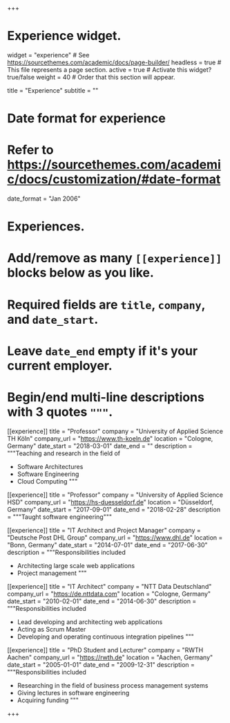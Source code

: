 +++
# Experience widget.
widget = "experience"  # See https://sourcethemes.com/academic/docs/page-builder/
headless = true  # This file represents a page section.
active = true  # Activate this widget? true/false
weight = 40  # Order that this section will appear.

title = "Experience"
subtitle = ""

# Date format for experience
#   Refer to https://sourcethemes.com/academic/docs/customization/#date-format
date_format = "Jan 2006"

# Experiences.
#   Add/remove as many `[[experience]]` blocks below as you like.
#   Required fields are `title`, `company`, and `date_start`.
#   Leave `date_end` empty if it's your current employer.
#   Begin/end multi-line descriptions with 3 quotes `"""`.
[[experience]]
  title = "Professor"
  company = "University of Applied Science TH Köln"
  company_url = "https://www.th-koeln.de"
  location = "Cologne, Germany"
  date_start = "2018-03-01"
  date_end = ""
  description = """Teaching and research in the field of

  * Software Architectures
  * Software Engineering
  * Cloud Computing
  """

[[experience]]
  title = "Professor"
  company = "University of Applied Science HSD"
  company_url = "https://hs-duesseldorf.de"
  location = "Düsseldorf, Germany"
  date_start = "2017-09-01"
  date_end = "2018-02-28"
  description = """Taught software engineering"""

[[experience]]
  title = "IT Architect and Project Manager"
  company = "Deutsche Post DHL Group"
  company_url = "https://www.dhl.de"
  location = "Bonn, Germany"
  date_start = "2014-07-01"
  date_end = "2017-06-30"
  description = """Responsibilities included
  
  * Architecting large scale web applications
  * Project management
  """

[[experience]]
  title = "IT Architect"
  company = "NTT Data Deutschland"
  company_url = "https://de.nttdata.com"
  location = "Cologne, Germany"
  date_start = "2010-02-01"
  date_end = "2014-06-30"
  description = """Responsibilities included
  
  * Lead developing and architecting web applications
  * Acting as Scrum Master
  * Developing and operating continuous integration pipelines
  """

[[experience]]
  title = "PhD Student and Lecturer"
  company = "RWTH Aachen"
  company_url = "https://rwth.de"
  location = "Aachen, Germany"
  date_start = "2005-01-01"
  date_end = "2009-12-31"
  description = """Responsibilities included
  
  * Researching in the field of business process management systems
  * Giving lectures in software engineering
  * Acquiring funding
  """

+++
